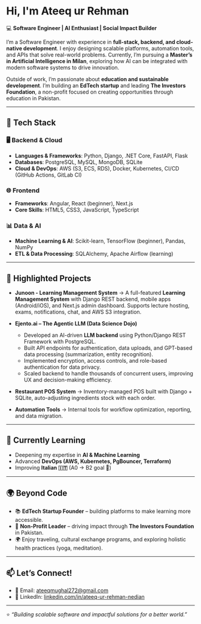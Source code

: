 # Hi, I'm Ateeq ur Rehman  

💻 **Software Engineer | AI Enthusiast | Social Impact Builder**  

I’m a Software Engineer with experience in **full-stack, backend, and cloud-native development**. I enjoy designing scalable platforms, automation tools, and APIs that solve real-world problems. Currently, I’m pursuing a **Master’s in Artificial Intelligence in Milan**, exploring how AI can be integrated with modern software systems to drive innovation.  

Outside of work, I’m passionate about **education and sustainable development**. I’m building an **EdTech startup** and leading **The Investors Foundation**, a non-profit focused on creating opportunities through education in Pakistan.  

---

## 🚀 Tech Stack  

### 🖥️ Backend & Cloud  
- **Languages & Frameworks**: Python, Django, .NET Core, FastAPI, Flask  
- **Databases**: PostgreSQL, MySQL, MongoDB, SQLite  
- **Cloud & DevOps**: AWS (S3, ECS, RDS), Docker, Kubernetes, CI/CD (GitHub Actions, GitLab CI)  

### 🌐 Frontend  
- **Frameworks**: Angular, React (beginner), Next.js  
- **Core Skills**: HTML5, CSS3, JavaScript, TypeScript  

### 📊 Data & AI  
- **Machine Learning & AI**: Scikit-learn, TensorFlow (beginner), Pandas, NumPy  
- **ETL & Data Processing**: SQLAlchemy, Apache Airflow (learning)  

---

## 📂 Highlighted Projects  

- **Junoon - Learning Management System** → A full-featured **Learning Management System** with Django REST backend, mobile apps (Android/iOS), and Next.js admin dashboard. Supports lecture hosting, exams, notifications, chat, and AWS S3 integration.
  
- **Ejento.ai – The Agentic LLM (Data Science Dojo)**  
  - Developed an AI-driven **LLM backend** using Python/Django REST Framework with PostgreSQL.  
  - Built API endpoints for authentication, data uploads, and GPT-based data processing (summarization, entity recognition).  
  - Implemented encryption, access controls, and role-based authentication for data privacy.  
  - Scaled backend to handle thousands of concurrent users, improving UX and decision-making efficiency.
    
- **Restaurant POS System** → Inventory-managed POS built with Django + SQLite, auto-adjusting ingredients stock with each order.  
- **Automation Tools** → Internal tools for workflow optimization, reporting, and data migration.  

---

## 🌱 Currently Learning  
- Deepening my expertise in **AI & Machine Learning**  
- Advanced **DevOps (AWS, Kubernetes, PgBouncer, Terraform)**  
- Improving **Italian 🇮🇹** (A0 → B2 goal 🎯)  

---

## 🌍 Beyond Code  
- 📚 **EdTech Startup Founder** – building platforms to make learning more accessible.  
- 🌱 **Non-Profit Leader** – driving impact through **The Investors Foundation** in Pakistan.  
- 🌍 Enjoy traveling, cultural exchange programs, and exploring holistic health practices (yoga, meditation).  

---

## 📫 Let’s Connect!  
- 📧 Email: [ateeqmughal272@gmail.com](mailto:ateeqmughal272@gmail.com)  
- 💼 LinkedIn: [linkedin.com/in/ateeq-ur-rehman-nedian]([https://www.linkedin.com/](https://www.linkedin.com/in/ateeq-ur-rehman-nedian/))

---

⭐️ *“Building scalable software and impactful solutions for a better world.”*  
